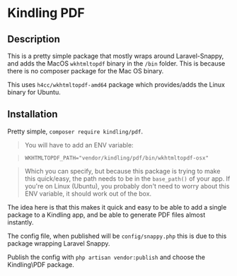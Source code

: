 # Kindling PDF

## Description

This is a pretty simple package that mostly wraps around Laravel-Snappy, and adds the MacOS `wkhtmltopdf` binary in the `/bin` folder. This is because there is no composer package for the Mac OS binary.

This uses `h4cc/wkhtmltopdf-amd64` package which provides/adds the Linux binary for Ubuntu.

## Installation

Pretty simple, `composer require kindling/pdf`.

> You will have to add an ENV variable: 

> `WKHTMLTOPDF_PATH="vendor/kindling/pdf/bin/wkhtmltopdf-osx"` 

> Which you can specify, but because this package is trying to make this quick/easy, the path needs to be in the `base_path()` of your app. If you're on Linux (Ubuntu), you probably don't need to worry about this ENV variable, it should work out of the box.

The idea here is that this makes it quick and easy to be able to add a single package to a Kindling app, and be able to generate PDF files almost instantly.

The config file, when published will be `config/snappy.php` this is due to this package wrapping Laravel Snappy.

Publish the config with `php artisan vendor:publish` and choose the Kindling\PDF package.
